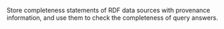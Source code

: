 Store completeness statements of RDF data sources with provenance information, and use them to check the completeness of query answers.